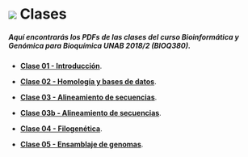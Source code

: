# ![](https://github.com/bioinf-biotec/labs_bioinf/blob/master/images/presentation.png?raw=true) Clases

##### Aquí encontrarás los PDFs de las clases del curso Bioinformática y Genómica para Bioquímica UNAB 2018/2 (BIOQ380). 

- **[Clase 01 - Introducción](https://github.com/BIOQ380/Clases/raw/master/clase01.pdf)**.   

- **[Clase 02 - Homología y bases de datos](https://github.com/BIOQ380/Clases/raw/master/clase02.pdf)**. 

- **[Clase 03 - Alineamiento de secuencias](https://github.com/BIOQ380/Clases/raw/master/clase03.pdf)**.  

- **[Clase 03b - Alineamiento de secuencias](https://github.com/BIOQ380/Clases/raw/master/clase03b.pdf)**. 

- **[Clase 04 - Filogenética](https://github.com/BIOQ380/Clases/raw/master/clase04.pdf)**. 

- **[Clase 05 - Ensamblaje de genomas](https://github.com/BIOQ380/Clases/raw/master/clase05.pdf)**. 


